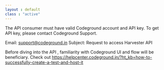 ```yaml
---
layout : default
class : "active"
---
```


The API consumer must have valid Codeground account and API key. To get API key, please contact Codeground Support.

Email: support@codeground.in
Subject: Request to access Harvester API

Before diving into the API , familiarity with Codeground UI and flow will be beneficiary. Check out  https://helpcenter.codeground.in/?ht_kb=how-to-successfully-create-a-test-and-host-it 
